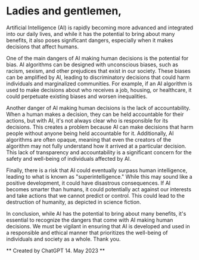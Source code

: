 # Ladies and gentlemen,

Artificial Intelligence (AI) is rapidly becoming more advanced and integrated into our daily lives, and while it has the potential to bring about many benefits, it also poses significant dangers, especially when it makes decisions that affect humans.

One of the main dangers of AI making human decisions is the potential for bias. AI algorithms can be designed with unconscious biases, such as racism, sexism, and other prejudices that exist in our society. These biases can be amplified by AI, leading to discriminatory decisions that could harm individuals and marginalized communities. For example, if an AI algorithm is used to make decisions about who receives a job, housing, or healthcare, it could perpetuate existing biases and worsen inequalities.

Another danger of AI making human decisions is the lack of accountability. When a human makes a decision, they can be held accountable for their actions, but with AI, it's not always clear who is responsible for its decisions. This creates a problem because AI can make decisions that harm people without anyone being held accountable for it. Additionally, AI algorithms are often opaque, meaning that even the creators of the algorithm may not fully understand how it arrived at a particular decision. This lack of transparency and accountability is a significant concern for the safety and well-being of individuals affected by AI.

Finally, there is a risk that AI could eventually surpass human intelligence, leading to what is known as "superintelligence." While this may sound like a positive development, it could have disastrous consequences. If AI becomes smarter than humans, it could potentially act against our interests and take actions that we cannot predict or control. This could lead to the destruction of humanity, as depicted in science fiction.

In conclusion, while AI has the potential to bring about many benefits, it's essential to recognize the dangers that come with AI making human decisions. We must be vigilant in ensuring that AI is developed and used in a responsible and ethical manner that prioritizes the well-being of individuals and society as a whole. Thank you.


** Created by ChatGPT 14. May 2023 **
